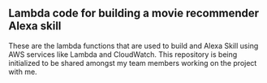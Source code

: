 ## Lambda code for building a movie recommender Alexa skill

These are the lambda functions that are used to build and Alexa Skill using AWS services like Lambda and CloudWatch.
This repository is being initialized to be shared amongst my team members working on the project with me. 
